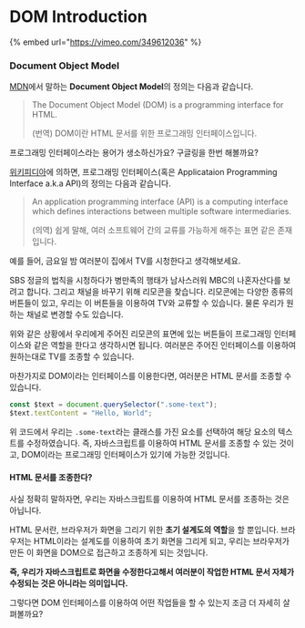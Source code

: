 # DOM Introduction

{% embed url="https://vimeo.com/349612036" %}

### Document Object Model

[MDN](https://developer.mozilla.org/en-US/docs/Web/API/Document\_Object\_Model/Introduction)에서 말하는 **Document Object Model**의 정의는 다음과 같습니다.

> The Document Object Model (DOM) is a programming interface for HTML.
>
> (번역) DOM이란 HTML 문서를 위한 프로그래밍 인터페이스입니다.

프로그래밍 인터페이스라는 용어가 생소하신가요? 구글링을 한번 해볼까요?

[위키피디아](https://en.wikipedia.org/wiki/Application\_programming\_interface)에 의하면, 프로그래밍 인터페이스(혹은 Applicataion Programming Interface a.k.a API)의 정의는 다음과 같습니다.

> An application programming interface (API) is a computing interface which defines interactions between multiple software intermediaries.
>
> (의역) 쉽게 말해, 여러 소프트웨어 간의 교류를 가능하게 해주는 표면 같은 존재입니다.

예를 들어, 금요일 밤 여러분이 집에서 TV를 시청한다고 생각해보세요.

SBS 정글의 법칙을 시청하다가 병만족의 행태가 남사스러워 MBC의 나혼자산다를 보려고 합니다. 그리고 채널을 바꾸기 위해 리모콘을 찾습니다. 리모콘에는 다양한 종류의 버튼들이 있고, 우리는 이 버튼들을 이용하여 TV와 교류할 수 있습니다. 물론 우리가 원하는 채널로 변경할 수도 있습니다.

위와 같은 상황에서 우리에게 주어진 리모콘의 표면에 있는 버튼들이 프로그래밍 인터페이스와 같은 역할을 한다고 생각하시면 됩니다. 여러분은 주어진 인터페이스를 이용하여 원하는대로 TV를 조종할 수 있습니다.

마찬가지로 DOM이라는 인터페이스를 이용한다면, 여러분은 HTML 문서를 조종할 수 있습니다.

```javascript
const $text = document.querySelector(".some-text");
$text.textContent = "Hello, World";
```

위 코드에서 우리는 `.some-text`라는 클래스를 가진 요소를 선택하여 해당 요소의 텍스트를 수정하였습니다. 즉, 자바스크립트를 이용하여 HTML 문서를 조종할 수 있는 것이고, DOM이라는 프로그래밍 인터페이스가 있기에 가능한 것입니다.

#### HTML 문서를 조종한다?

사실 정확히 말하자면, 우리는 자바스크립트를 이용하여 HTML 문서를 조종하는 것은 아닙니다.

HTML 문서란, 브라우저가 화면을 그리기 위한 **초기 설계도의 역할**을 할 뿐입니다. 브라우저는 HTML이라는 설계도를 이용하여 초기 화면을 그리게 되고, 우리는 브라우저가 만든 이 화면을 DOM으로 접근하고 조종하게 되는 것입니다.

**즉, 우리가 자바스크립트로 화면을 수정한다고해서 여러분이 작업한 HTML 문서 자체가 수정되는 것은 아니라는 의미입니다.**

그렇다면 DOM 인터페이스를 이용하여 어떤 작업들을 할 수 있는지 조금 더 자세히 살펴볼까요?
